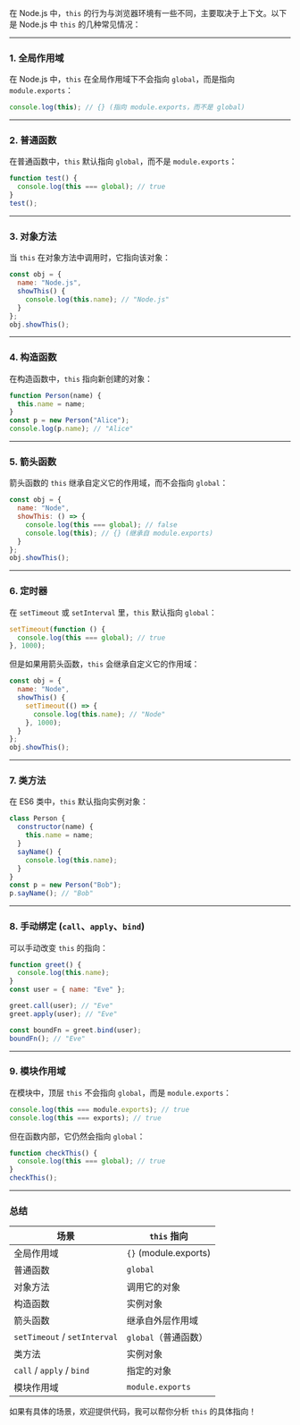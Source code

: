 在 Node.js 中，`this` 的行为与浏览器环境有一些不同，主要取决于上下文。以下是 Node.js 中 `this` 的几种常见情况：  

---

### 1. **全局作用域**
在 Node.js 中，`this` 在全局作用域下不会指向 `global`，而是指向 `module.exports`：
```js
console.log(this); // {} (指向 module.exports，而不是 global)
```

---

### 2. **普通函数**
在普通函数中，`this` 默认指向 `global`，而不是 `module.exports`：
```js
function test() {
  console.log(this === global); // true
}
test();
```

---

### 3. **对象方法**
当 `this` 在对象方法中调用时，它指向该对象：
```js
const obj = {
  name: "Node.js",
  showThis() {
    console.log(this.name); // "Node.js"
  }
};
obj.showThis();
```

---

### 4. **构造函数**
在构造函数中，`this` 指向新创建的对象：
```js
function Person(name) {
  this.name = name;
}
const p = new Person("Alice");
console.log(p.name); // "Alice"
```

---

### 5. **箭头函数**
箭头函数的 `this` 继承自定义它的作用域，而不会指向 `global`：
```js
const obj = {
  name: "Node",
  showThis: () => {
    console.log(this === global); // false
    console.log(this); // {} (继承自 module.exports)
  }
};
obj.showThis();
```

---

### 6. **定时器**
在 `setTimeout` 或 `setInterval` 里，`this` 默认指向 `global`：
```js
setTimeout(function () {
  console.log(this === global); // true
}, 1000);
```

但是如果用箭头函数，`this` 会继承自定义它的作用域：
```js
const obj = {
  name: "Node",
  showThis() {
    setTimeout(() => {
      console.log(this.name); // "Node"
    }, 1000);
  }
};
obj.showThis();
```

---

### 7. **类方法**
在 ES6 类中，`this` 默认指向实例对象：
```js
class Person {
  constructor(name) {
    this.name = name;
  }
  sayName() {
    console.log(this.name);
  }
}
const p = new Person("Bob");
p.sayName(); // "Bob"
```

---

### 8. **手动绑定 (`call`、`apply`、`bind`)**
可以手动改变 `this` 的指向：
```js
function greet() {
  console.log(this.name);
}
const user = { name: "Eve" };

greet.call(user); // "Eve"
greet.apply(user); // "Eve"

const boundFn = greet.bind(user);
boundFn(); // "Eve"
```

---

### 9. **模块作用域**
在模块中，顶层 `this` 不会指向 `global`，而是 `module.exports`：
```js
console.log(this === module.exports); // true
console.log(this === exports); // true
```

但在函数内部，它仍然会指向 `global`：
```js
function checkThis() {
  console.log(this === global); // true
}
checkThis();
```

---

### 总结
| 场景 | `this` 指向 |
|------|------------|
| 全局作用域 | `{}` (module.exports) |
| 普通函数 | `global` |
| 对象方法 | 调用它的对象 |
| 构造函数 | 实例对象 |
| 箭头函数 | 继承自外层作用域 |
| `setTimeout` / `setInterval` | `global`（普通函数）|
| 类方法 | 实例对象 |
| `call` / `apply` / `bind` | 指定的对象 |
| 模块作用域 | `module.exports` |

如果有具体的场景，欢迎提供代码，我可以帮你分析 `this` 的具体指向！